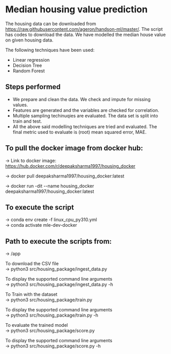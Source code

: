 # Median housing value prediction

The housing data can be downloaded from https://raw.githubusercontent.com/ageron/handson-ml/master/. The script has codes to download the data. We have modelled the median house value on given housing data. 

The following techniques have been used: 

 - Linear regression
 - Decision Tree
 - Random Forest

## Steps performed
 - We prepare and clean the data. We check and impute for missing values.
 - Features are generated and the variables are checked for correlation.
 - Multiple sampling techinuqies are evaluated. The data set is split into train and test.
 - All the above said modelling techniques are tried and evaluated. The final metric used to evaluate is (root) mean squared error, MAE.

## To pull the docker image from docker hub:
-> Link to docker image: https://hub.docker.com/r/deepaksharma1997/housing_docker

-> docker pull deepaksharma1997/housing_docker:latest

-> docker run -dit --name housing_docker deepaksharma1997/housing_docker:latest

## To execute the script
-> conda env create -f linux_cpu_py310.yml <br>
-> conda activate mle-dev-docker<br>

## Path to execute the scripts from: 
-> /app

To download the CSV file<br>
-> python3 src/housing_package/ingest_data.py<br>

To display the supported command line arguments<br>
-> python3 src/housing_package/ingest_data.py -h<br> 

To Train with the dataset<br>
-> python3 src/housing_package/train.py<br>

To display the supported command line arguments<br>
-> python3 src/housing_package/train.py -h<br> 

To evaluate the trained model<br>
-> python3 src/housing_package/score.py<br>

To display the supported command line arguments<br>
-> python3 src/housing_package/score.py -h<br>

